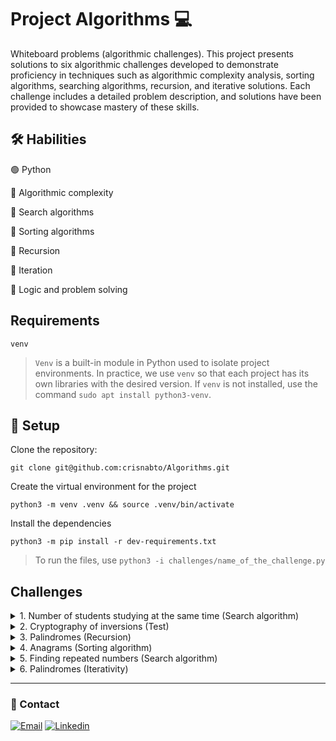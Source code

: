 # Project Algorithms :computer:

Whiteboard problems (algorithmic challenges). This project presents solutions to six algorithmic challenges developed to demonstrate proficiency in techniques such as algorithmic complexity analysis, sorting algorithms, searching algorithms, recursion, and iterative solutions. Each challenge includes a detailed problem description, and solutions have been provided to showcase mastery of these skills.

## :hammer_and_wrench: Habilities

:green_circle: Python

:large_blue_circle: Algorithmic complexity
<br>

:large_blue_circle: Search algorithms
<br>

:large_blue_circle: Sorting algorithms
<br>

:large_blue_circle: Recursion
<br>

:large_blue_circle: Iteration
<br>

:large_blue_circle: Logic and problem solving
<br>

## Requirements

`venv`
> `Venv` is a built-in module in Python used to isolate project environments. In practice, we use `venv` so that each project has its own libraries with the desired version. If `venv` is not installed, use the command `sudo apt install python3-venv`.

## :wrench:  Setup

Clone the repository:

```
git clone git@github.com:crisnabto/Algorithms.git
```

Create the virtual environment for the project

```
python3 -m venv .venv && source .venv/bin/activate
```

Install the dependencies

```
python3 -m pip install -r dev-requirements.txt
```

> To run the files, use `python3 -i challenges/name_of_the_challenge.py`

## Challenges

<details>
  <summary>1. Number of students studying at the same time (Search algorithm)</summary><br />
  
  File `challenges/challenge_study_schedule.py`
  
  You work at the largest education company in Brazil. One day, the Product Manager `(PM)` wants to know which time has the highest number of students accessing the platform's content. With this data in hand, the PM will know the best time to make study materials available for maximum engagement.

The system's entry and exit times are recorded in the database every time a student enters and exits the system. This data will be contained in a list of tuples (`permanence_period`) where each tuple represents a student's period of stay in the system with their entry and exit times.

Your task is to discover the best time to make study materials available. To do this, use the problem-solving strategy called `brute force`, in which the function developed by you will be called several times with different values for the `target_time` variable, and the function returns will be analyzed.

:eyes: _Tip:_ The best time will be the one where the counter returned by the function is the highest.

<details>
 <summary>
   <b>Click here to see an example.</b>
 </summary>

```md
# In the arrays there are 6 students

# studant             1       2       3       4       5       6
permanence_period = [(2, 2), (1, 2), (2, 3), (1, 5), (4, 5), (4, 5)]

target_time = 5  # output: 3, because the fourth, fifth, and sixth students were still studying during that time.
target_time = 4  # output: 3, because the fifth and sixth students started studying during that time, and the fourth was still studying.
target_time = 3  # output: 2, because the third and fourth students were still studying during that time.
target_time = 2  # output: 4, because the first, second, third, and fourth students were studying during that time.
target_time = 1  # output: 2, because the second and fourth students were studying during that time.

For this example, after running the function for all of these target times, we determined that the best time is 2, since it returned 4, meaning that 4 students were present during that time!
```
</details>

- The algorithm should use an iterative solution;
- If the target_time passed is null, the function should return None (consider 0 as a valid time);
- Return the number of present students for a specific input;
- Return None if there is any invalid input in permanence_period;
- Return None if target_time receives an empty value;
- The function should, through empirical analysis, behave with a maximum of O(n) complexity, that is, with linear asymptotic complexity.

</details>

<details>
  <summary>2. Cryptography of inversions (Test)</summary><br />
  
  File `tests/encrypt/test_encrypt.py`
  
  During a group dynamics activity in a hiring process, the hiring company defined a challenge in pairs, and each person will have a role. The first person must create a encryption function, and the second person must implement tests for the function implemented by the first person.

You will play the role of the second person in this dynamics, that is: you must implement the tests for an encryption function.

This test should be called `test_encrypt_message`, and it must ensure that the encryption function `encrypt_message` follows a specific logic.

<details>
  <summary>
    <b>🧠 Understanding the logic of the encryption function</b>
  </summary>

- Receives a string message and an integer key as parameters
- If `key` and `message` don't have the correct types, an exception should be raised
- If `key` is not a valid positive index of `message`, return the reversed string `message`
- If `key` is odd:
  - split `message` at index `key`, reverse the characters of each part, and return the union of the parts with `"_"` between them
- If `key` is even:
  - split `message` at index `key`, reverse the position of the parts, reverse the characters of each part, and return the union of the parts with `"_"` between them

</details>

</details>

<details>
  <summary>3. Palindromes (Recursion)</summary><br />
  
  File `challenges/challenge_palindromes_recursive.py`
  
  Write a function that will determine whether a word is a palindrome or not. The function will receive a string as a parameter and the return value will be a _boolean_, `True` or `False`.

But what is a palindrome?

> A palindrome is a word, phrase, or number that maintains its meaning even when read backward. For example, "ABCBA".

:warning: In this project we will focus only on palindromic words and not on phrases or numbers.

<details>
 <summary>
   <b>Click here to see an example.</b>
 </summary>

```md
word = "ANA"
# output: True

word = "SOCOS"
# output: True

word = "REVIVER"
# output: True

word = "COXINHA"
# output: False

word = "AGUA"
# output: False
```

</details>

- The algorithm must be implemented using a recursive solution;

- Do not worry about the complexity analysis of this algorithm;

- If an empty string is passed, return False.

</details>

</details>

<details>

  <summary>4. Anagrams (Sorting algorithm)</summary><br />
  
  File `challenges/challenge_anagrams.py`
  
  Create an algorithm that can compare two strings, sort them, and identify whether one is an anagram of the other. That is, your function will receive two string parameters and the function's return will be a `()` tuple with the first string sorted, the second string sorted, and a `True` or `False ` _boolean_ representing if they are anagrams.

The algorithm should consider uppercase and lowercase letters as equal during the input comparison, i.e., be case insensitive.

But what is an anagram?

> "An anagram is a kind of wordplay created by rearranging the letters of a word or expression to produce other words or expressions, using all the original letters exactly once."

<details>
 <summary>
   <b>Click here to see an example.</b>
 </summary>

```md
first_string = "amor"
second_string = "roma"
# output: ('amor', 'amor', True)
# Explanation: In this case, the sorted string of 'amor' remains 'amor', and the sorted string of 'roma' becomes 'amor'. Furthermore, the function returns True because the word "roma" is an anagram of "amor".


first_string = "pedra"
second_string = "perda"
# output: ('adepr', 'adepr', True)
# Explanation: In this case, the return value is also True. In the word "pedra", we swap the "d" with the "r" and form "perda", which is an anagram, and we have both strings sorted.


first_string = "pato"
second_string = "tapo"
# output: ('aopt', 'aopt', True)


first_string = "Amor"
second_string = "Roma"
# output: ('amor', 'amor', True)
# Explanation: In this case, the function returns True because the word "Roma" is an anagram of "Amor" regardless of the letters "R" and "A" being capitalized.


# Now check this example where there is no anagram
first_string = "coxinha"
second_string = "empada"
# output: ('achinox', 'aademp', False)
```

</details>

- Use sorting algorithms to perform this requirement.

- You can use any algorithm you want (Selection sort, Insertion sort, Bubble sort, Merge sort, Quick sort or TimSort), as long as it achieves a complexity of O(n log n).

:warning: Among the algorithms mentioned above, you must choose one that meets the desired complexity for the requirement and adapt it to the problem. The use of ready-made Python functions is not allowed.

Examples of not allowed ready-made Python functions: sort, sorted and Counter;

:warning: It is not allowed to perform any imports in this file!

- The function returns True if one string is an anagram of the other, regardless of whether the letters are uppercase or lowercase;

- The function returns False if one string is not an anagram of the other;

- The function should, through empirical analysis, behave at most as O(n log n), i.e., with linearithmic asymptotic complexity.


</details>

<details>
  <summary> 5. Finding repeated numbers (Search algorithm)</summary><br />
  
  File `challenge_find_the_duplicate.py`
  
  Given an array of integers nums containing n + 1 integers, where each integer is in the range [1, n].

  Return only one duplicated number in nums.
  
  <details>
 <summary>
   <b>Click here to see an example.</b>
 </summary>

```md
nums = [1, 3, 4, 2, 2]
# output: 2

nums = [3, 1, 3, 4, 2]
# output: 3

nums = [1, 1]
# output: 1

nums = [1, 1, 2]
# output: 1

nums = [3, 1, 2, 4, 6, 5, 7, 7, 7, 8]
# output: 7
```

</details>

- If no value is passed or a string is passed or there are no duplicate numbers, return False.
- The array must:

  - Have only positive integers greater than 1;

  - Have only one number repeating two or more times, all other numbers must appear only once;

  - Have at least two numbers.

- The function should, through empirical analysis, behave at most as O(n log n), i.e., with linearithmic asymptotic complexity.

</details>

<details>
  <summary>6. Palindromes (Iterativity)</summary><br />
  
  File `challenge_palindromes_iterative.py`
  
  Solve the same problem presented in requirement 2 - Palindromes, but this time using an iterative solution.
  
  - The function should, through empirical analysis, behave at most as O(n), i.e., with linear asymptotic complexity.
  
</details>

---


### :envelope_with_arrow: Contact

[![Email](https://img.shields.io/badge/Gmail-D14836?style=for-the-badge&logo=gmail&logoColor=white)](mailto:crisnabto@gmail.com)
[![Linkedin](https://img.shields.io/badge/LinkedIn-0077B5?style=for-the-badge&logo=linkedin&logoColor=white)](https://www.linkedin.com/in/crisna-bezerra/)












  
  
  
  
  
  
